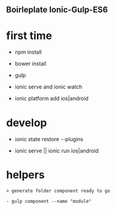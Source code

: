 ## Boirleplate Ionic-Gulp-ES6 

# first time

  - npm install 

  - bower  install 
  
  - gulp 

  - ionic serve and ionic watch 
  
  - ionic platform add ios|android

# develop

  - ionic state restore --plugins 
    
  - ionic serve || ionic run ios|android 

# helpers
    > generate folder component ready to go

    - gulp component --name "module"


